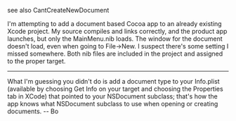 

see also CantCreateNewDocument

I'm attempting to add a document based Cocoa app to an already existing Xcode project. My source compiles and links correctly, and the product app launches, but only the MainMenu.nib loads. The window for the document doesn't load, even when going to File->New. I suspect there's some setting I missed somewhere. Both nib files are included in the project and assigned to the proper target. 

----

What I'm guessing you didn't do is add a document type to your Info.plist (available by choosing Get Info on your target and choosing the Properties tab in XCode) that pointed to your NSDocument subclass; that's how the app knows what NSDocument subclass to use when opening or creating documents.  -- Bo
